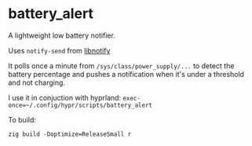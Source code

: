 # battery_alert
A lightweight low battery notifier.

Uses `notify-send` from [libnotify](https://gitlab.gnome.org/GNOME/libnotify)

It polls once a minute from `/sys/class/power_supply/...` to detect the battery percentage and pushes a notification when it's under a threshold and not charging.

I use it in conjuction with hyprland:
`exec-once=~/.config/hypr/scripts/battery_alert`

To build:

```zig build -Doptimize=ReleaseSmall r```
